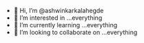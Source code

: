 - 👋 Hi, I’m @ashwinkarkalahegde
- 👀 I’m interested in ...everything
- 🌱 I’m currently learning ...everything
- 💞️ I’m looking to collaborate on ...everything


<!---
ashwinkarkalahegde/ashwinkarkalahegde is a ✨ special ✨ repository because its `README.md` (this file) appears on your GitHub profile.
You can click the Preview link to take a look at your changes.
--->
